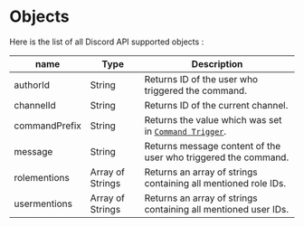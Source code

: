 # Objects
Here is the list of all Discord API supported objects :

name                   |         Type           |                                                                                     Description 
----------------|----------------| -----------------------------------------------------------------------------------------------------------
authorId               |         String         |   Returns ID of the user who triggered the command.
channelId            |         String          |  Returns ID of the current channel.
commandPrefix |          String         |  Returns the value which was set in [`Command Trigger`](./guides/commandsAnatomy.md#command-triggers).
message             |         String          |  Returns message content of the user who triggered the command.
rolementions      | Array of Strings |  Returns an array of strings containing all mentioned role IDs.
usermentions     | Array of Strings |  Returns an array of strings containing all mentioned user IDs.
